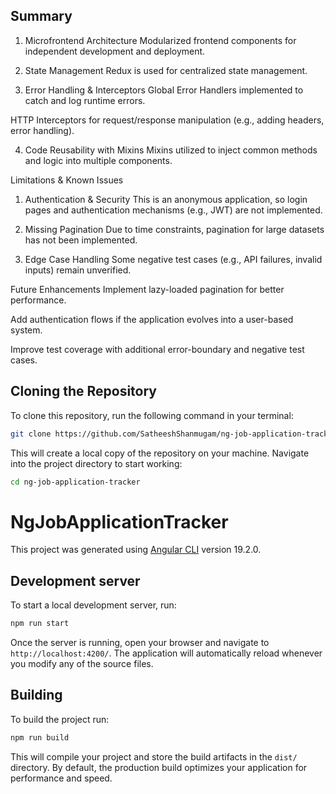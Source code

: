 ## Summary
1. Microfrontend Architecture
Modularized frontend components for independent development and deployment.

2. State Management
Redux is used for centralized state management.

3. Error Handling & Interceptors
Global Error Handlers implemented to catch and log runtime errors.

HTTP Interceptors for request/response manipulation (e.g., adding headers, error handling).

4. Code Reusability with Mixins
Mixins utilized to inject common methods and logic into multiple components.

Limitations & Known Issues
1. Authentication & Security
This is an anonymous application, so login pages and authentication mechanisms (e.g., JWT) are not implemented.

2. Missing Pagination
Due to time constraints, pagination for large datasets has not been implemented.

3. Edge Case Handling
Some negative test cases (e.g., API failures, invalid inputs) remain unverified.

Future Enhancements
Implement lazy-loaded pagination for better performance.

Add authentication flows if the application evolves into a user-based system.

Improve test coverage with additional error-boundary and negative test cases.

## Cloning the Repository

To clone this repository, run the following command in your terminal:

```bash
git clone https://github.com/SatheeshShanmugam/ng-job-application-tracker-ui.git
```

This will create a local copy of the repository on your machine. Navigate into the project directory to start working:

```bash
cd ng-job-application-tracker
```

# NgJobApplicationTracker

This project was generated using [Angular CLI](https://github.com/angular/angular-cli) version 19.2.0.

## Development server

To start a local development server, run:

```bash
npm run start
```

Once the server is running, open your browser and navigate to `http://localhost:4200/`. The application will automatically reload whenever you modify any of the source files.



## Building

To build the project run:

```bash
npm run build
```

This will compile your project and store the build artifacts in the `dist/` directory. By default, the production build optimizes your application for performance and speed.




